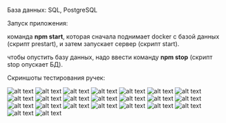 База данных: SQL, PostgreSQL

Запуск приложения:

команда **npm start**, которая сначала поднимает docker с базой данных (скрипт prestart), и затем запускает сервер (скрипт start).

чтобы опустить базу данных, надо ввести команду **npm stop** (скрипт stop опускает БД).

Скриншоты тестирования ручек:

![alt text](delete_bad_1_product.png) 
![alt text](delete_caterory.png) 
![alt text](delete_not_exist_1_product.png) 
![alt text](delete_product_existing_cat.png) 
![alt text](get_all_categories.png) 
![alt text](get_all_products.png) 
![alt text](get_bad_1_product.png) 
![alt text](get_bad_all_products.png) 
![alt text](get_bad_category.png) 
![alt text](get_incorrect_category.png) 
![alt text](get_not_exist_1_product.png) 
![alt text](get_products_by_categoryId.png) 
![alt text](get1category.png) 
![alt text](get1category_after_update.png) 
![alt text](post_category.png) 
![alt text](post_product.png) 
![alt text](post_wrong_product.png) 
![alt text](remove_category.png) 
![alt text](update_bad_category.png) 
![alt text](update_category.png) 
![alt text](update_product.png) 
![alt text](update_product_bad_count.png) 
![alt text](update_product_bad_price.png)